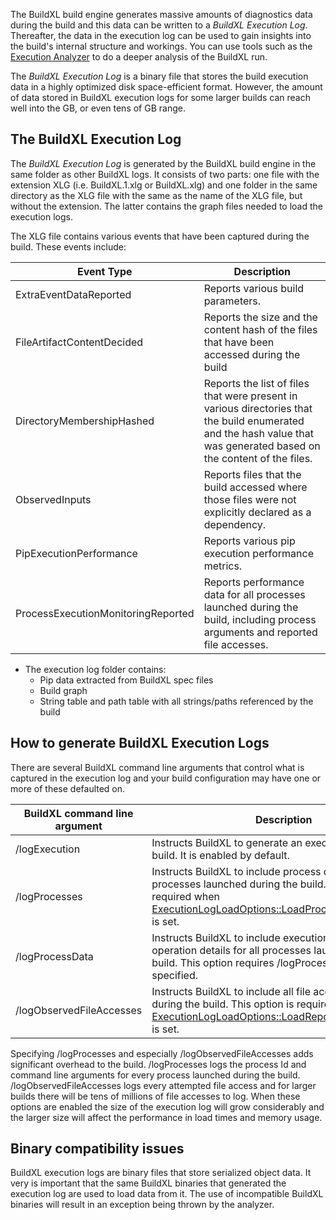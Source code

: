 The BuildXL build engine generates massive amounts of diagnostics data during the build and this data can be written to a *BuildXL Execution Log*. 
Thereafter, the data in the execution log can be used to gain insights into the build's internal structure and workings.
You can use tools such as the [Execution Analyzer](../Advanced-Features/Execution-analyzer.md) to do a deeper analysis of the BuildXL run.

The *BuildXL Execution Log* is a binary file that stores the build execution data in a highly optimized disk space-efficient format. 
However, the amount of data stored in BuildXL execution logs for some larger builds can reach well into the GB, or even tens of GB range.

## The BuildXL Execution Log
The *BuildXL Execution Log* is generated by the BuildXL build engine in the same folder as other BuildXL logs. It consists of two parts: one file with the extension XLG (i.e. BuildXL.1.xlg or BuildXL.xlg) and one folder in the same directory as the XLG file with the same as the name of the XLG file, but without the extension. The latter contains the graph files needed to load the execution logs.

The XLG file contains various events that have been captured during the build. These events  include:

Event Type | Description
--- | ---
ExtraEventDataReported | Reports various build parameters.
FileArtifactContentDecided | Reports the size and the content hash of the files that have been accessed during the build
DirectoryMembershipHashed | Reports the list of files that were present in various directories that the build enumerated and the hash value that was generated based on the content of the files.
    ObservedInputs | Reports files that the build accessed where those files were not explicitly declared as a dependency.
PipExecutionPerformance | Reports various pip execution performance metrics.
ProcessExecutionMonitoringReported | Reports performance data for all processes launched during the build, including process arguments and reported file accesses.

* The execution log folder contains:
    * Pip data extracted from BuildXL spec files
    * Build graph
    * String table and path table with all strings/paths referenced by the build

## How to generate BuildXL Execution Logs
There are several BuildXL command line arguments that control what is captured in the execution log and your build configuration may have one or more of these defaulted on.

BuildXL command line argument | Description
--- | ---
/logExecution | Instructs BuildXL to generate an execution log with the build. It is enabled by default.
/logProcesses | Instructs BuildXL to include process details for all processes launched during the build. This option is required when [ExecutionLogLoadOptions::LoadProcessMonitoringData](#LoadProcessMonitoringData) is set.
/logProcessData | Instructs BuildXL to include execution timings and IO operation details for all processes launched during the build. This option requires /logProcesses to also be specified.
/logObservedFileAccesses | Instructs BuildXL to include all file accesses reported during the build. This option is  required when [ExecutionLogLoadOptions::LoadReportedFileAccesses](#LoadReportedFileAccesses) is set.

Specifying /logProcesses and especially /logObservedFileAccesses adds significant overhead to the build. /logProcesses logs the process Id and command line arguments for every process launched during the build. /logObservedFileAccesses logs every attempted file access and for larger builds there will be tens of millions of file accesses to log. When these options are enabled the size of the execution log will grow considerably and the larger size will affect the performance in load times and memory usage.

## Binary compatibility issues
BuildXL execution logs are binary files that store serialized object data. It very is important that the same BuildXL binaries that generated the execution log are used to load data from it. The use of incompatible BuildXL binaries will result in an exception being thrown by the analyzer.
